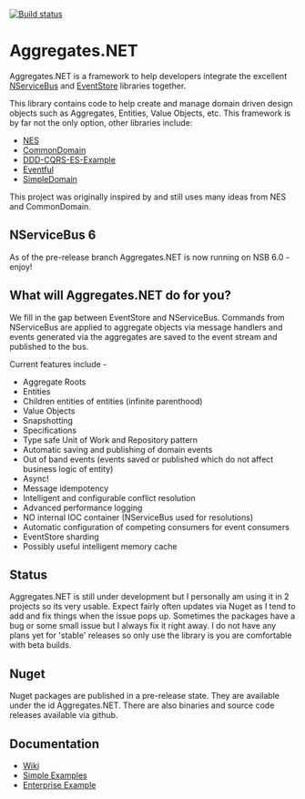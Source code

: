 [![Build status](https://ci.appveyor.com/api/projects/status/r75p0yn5uo6colgk?svg=true)](https://ci.appveyor.com/project/volak/aggregates-net)

Aggregates.NET
==============

Aggregates.NET is a framework to help developers integrate the excellent [NServiceBus](https://github.com/Particular/NServiceBus) and [EventStore](https://github.com/EventStore/EventStore) libraries together.

This library contains code to help create and manage domain driven design objects such as Aggregates, Entities, Value Objects, etc.  This framework is by far not the only option, other libraries include:

- [NES](https://github.com/elliotritchie/NES)
- [CommonDomain](https://github.com/NEventStore/NEventStore/tree/master/src/NEventStore/CommonDomain)
- [DDD-CQRS-ES-Example](https://github.com/dcomartin/DDD-CQRS-ES-Example)
- [Eventful](https://github.com/adbrowne/Eventful)
- [SimpleDomain](https://github.com/froko/SimpleDomain)

This project was originally inspired by and still uses many ideas from NES and CommonDomain.  

NServiceBus 6
-------------
As of the pre-release branch Aggregates.NET is now running on NSB 6.0 - enjoy!

What will Aggregates.NET do for you?
------------------------------------

We fill in the gap between EventStore and NServiceBus.  Commands from NServiceBus are applied to aggregate objects via message handlers and events generated via the aggregates are saved to the event stream and published to the bus.

Current features include -

- Aggregate Roots
- Entities
- Children entities of entities (infinite parenthood)
- Value Objects
- Snapshotting
- Specifications
- Type safe Unit of Work and Repository pattern
- Automatic saving and publishing of domain events
- Out of band events (events saved or published which do not affect business logic of entity)
- Async!
- Message idempotency
- Intelligent and configurable conflict resolution
- Advanced performance logging
- NO internal IOC container (NServiceBus used for resolutions)
- Automatic configuration of competing consumers for event consumers
- EventStore sharding
- Possibly useful intelligent memory cache

Status
------

Aggregates.NET is still under development but I personally am using it in 2 projects so its very usable.  Expect fairly often updates via Nuget as I tend to add and fix things when the issue pops up.  Sometimes the packages have a bug or some small issue but I always fix it right away. 
I do not have any plans yet for 'stable' releases so only use the library is you are comfortable with beta builds.

Nuget
-----

Nuget packages are published in a pre-release state.  They are available under the id Aggregates.NET.  There are also binaries and source code releases available via github.

Documentation
-------------

* [Wiki](https://github.com/volak/Aggregates.NET/wiki)
* [Simple Examples](https://github.com/volak/Aggregates.NET/tree/master/samples)
* [Enterprise Example](https://github.com/volak/DDD.Enterprise.Example/)

